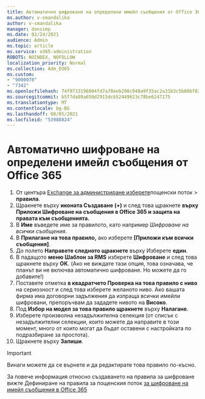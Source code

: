```yaml
---
title: Автоматично шифроване на определени имейл съобщения от Office 365
ms.author: v-smandalika
author: v-smandalika
manager: dansimp
ms.date: 02/24/2021
audience: Admin
ms.topic: article
ms.service: o365-administration
ROBOTS: NOINDEX, NOFOLLOW
localization_priority: Normal
ms.collection: Adm_O365
ms.custom:
- "9000078"
- "7342"
ms.openlocfilehash: 74f9733196004fd7a78eeb290c948a9f35ac2a31b3c5b00bf82e44081aac8637
ms.sourcegitcommit: b5f7da89a650d2915dc652449623c78be6247175
ms.translationtype: MT
ms.contentlocale: bg-BG
ms.lasthandoff: 08/05/2021
ms.locfileid: "53988824"
---
```

# <a name="automatically-encrypt-certain-email-messages-from-office-365"></a>Автоматично шифроване на определени имейл съобщения от Office 365

1. От центъра [Exchange за администриране изберете](https://outlook.office365.com/ecp/)пощенски поток > **правила**. 
2. Щракнете върху **иконата Създаване (+)** и след това щракнете **върху Приложи Шифроване на съобщения в Office 365 и защита на правата към съобщенията.**
3. В **Име** въведете име за правилото, като например *Шифроване на всички съобщения*.
4. В **Прилагане на това правило,** ако изберете **[Приложи към всички съобщения]**. 
5. До полето **Направете следното щракнете** върху Изберете **един**. 
6. В падащото **меню Шаблон за RMS** изберете **Шифроване** и след това щракнете върху **OK**. (Ако не виждате тази опция, това означава, че планът ви не включва автоматично шифроване. Но можете да го добавите!)
7. Поставете отметка **в квадратчето Проверка на това правило с ниво** на сериозност и след това изберете желаното ниво. Ако вашата фирма има договорни задължения да изпраща всички имейли шифровани, препоръчвам да зададете нивото на **Високо**.
8. Под **Избор на модел за това правило щракнете** върху **Налагане**. 
9. Изберете произволна незадължителна селекция (от списък с незадължителни селекции, които можете да направите в този момент, много от които могат да бъдат оставени с настройката по подразбиране за простота).
10. Щракнете върху **Запиши**.

> [!IMPORTANT]
> Винаги можете да се върнете и да редактирате това правило по-късно.

За повече информация относно създаването на правила за шифроване вижте Дефиниране на правила за пощенския поток [за шифроване на имейл съобщения в Office 365](https://docs.microsoft.com/microsoft-365/compliance/define-mail-flow-rules-to-encrypt-email)

